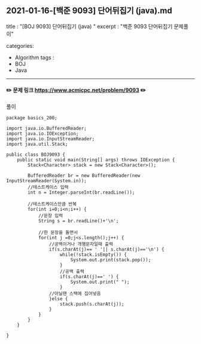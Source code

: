 2021-01-16-[백준 9093] 단어뒤집기 (java).md
---
title : "[BOJ 9093] 단어뒤집기 (java) "
excerpt : "백준 9093 단어뒤집기 문제풀이"

categories:
  - Algorithm
tags :
  - BOJ 
  - Java
---

#### :pencil2: 문제 링크 https://www.acmicpc.net/problem/9093  :pencil2:

 풀이

~~~
package basics_200;

import java.io.BufferedReader;
import java.io.IOException;
import java.io.InputStreamReader;
import java.util.Stack;

public class BOJ9093 {
	public static void main(String[] args) throws IOException {
		Stack<Character> stack = new Stack<Character>();
		
		BufferedReader br = new BufferedReader(new InputStreamReader(System.in));
		//테스트케이스 입력 
		int n = Integer.parseInt(br.readLine());

		//테스트케이스만큼 반복
		for(int i=0;i<n;i++) {
			//문장 입력
			String s = br.readLine()+'\n';
	
			//한 문장을 돌면서 
			for(int j =0;j<s.length();j++) {
				//공백이거나 개행문자일때 출력 
				if(s.charAt(j)== ' '|| s.charAt(j)=='\n') {
					while(!stack.isEmpty()) {
						System.out.print(stack.pop());
					}
					//공백 출력 
					if(s.charAt(j)==' ') {
						System.out.print(" ");
					}
				//아닐땐 스택에 집어넣음 
				}else {
					stack.push(s.charAt(j));
				}
			}
		}
	}

}

~~~

